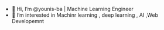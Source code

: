 - 👋 Hi, I’m @younis-ba | Machine Learning Engineer
- 👀 I’m interested in Machinr learning  , deep learning  , AI ,Web Developemnt

